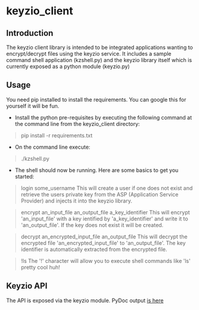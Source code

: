 keyzio_client
=============

Introduction
------------

The keyzio client library is intended to be integrated applications wanting to encrypt/decrypt files using the keyzio service.
It includes a sample command shell application (kzshell.py) and the keyzio library itself which is currently exposed as a python module (keyzio.py)

Usage
-----
You need pip installed to install the requirements.  You can google this for yourself it will be fun.

* Install the python pre-requisites by executing the following command at the command line from the keyzio_client directory:
> pip install -r requirements.txt

* On the command line execute:
> ./kzshell.py

* The shell should now be running.  Here are some basics to get you started:

> login some_username
This will create a user if one does not exist and retrieve the users private key from the ASP (Application Service Provider) and injects
it into the keyzio library.

> encrypt an_input_file an_output_file a_key_identifier
This will encrypt 'an_input_file' with a key ientified by 'a_key_identifier' and write it to 'an_output_file'.  If the key does not exist it will be created.

> decrypt an_encrypted_input_file an_output_file
This will decrypt the encrypted file 'an_encrypted_input_file' to 'an_output_file'.  The key identifier is automatically extracted from the encrypted file.

> !ls
The '!' character will allow you to execute shell commands like 'ls' pretty cool huh!

Keyzio API
----------

The API is exposed via the keyzio module.  PyDoc output [is here](doc/keyzio.html)

